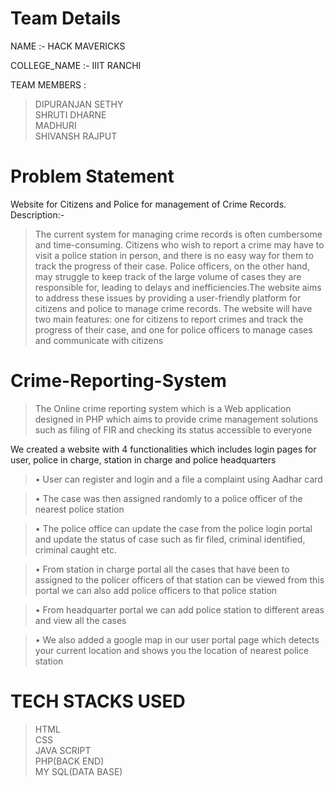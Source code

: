 # Team Details 
NAME :- HACK MAVERICKS

COLLEGE_NAME :- IIIT RANCHI

TEAM MEMBERS : 
> DIPURANJAN SETHY <br>
> SHRUTI DHARNE <br>
> MADHURI<br>
> SHIVANSH RAJPUT<br>


# Problem Statement

 Website for Citizens and Police for management of Crime Records.
Description:-
>The current system for managing crime records is often cumbersome and time-consuming. Citizens who wish to report a crime may have to visit a police station in 
person, and there is no easy way for them to track the progress of their case. Police officers, on the other hand, may struggle to keep track of the large volume of cases they are responsible for, leading to delays and inefficiencies.The website aims to address these issues by providing a user-friendly platform for citizens 
and police to manage crime records. The website will have two main features: one for citizens to report crimes and track the progress of their case, and one for police officers to manage cases and communicate with citizens




# Crime-Reporting-System
> The Online crime reporting system which is a Web application designed in PHP  which aims to provide crime management solutions such as filing of FIR  and checking its status accessible to everyone

We created a website with 4 functionalities which includes login pages for user, police in charge, station in charge and police headquarters

> • User can register and login and a file a complaint using Aadhar card <br>

> • The case was then assigned randomly to a police officer of the nearest police station <br>

> • The police office can update the case from the police login portal and update the status of case such as fir filed, criminal identified, criminal caught etc.<br>

> • From station in charge portal all the cases that have been to assigned to the policer officers of that station can be viewed from this portal we can also add police officers to that police station <br>

> • From headquarter portal we can add police station to different areas and view all the cases<br>

> • We also added a google map in our user portal page which detects your current location and shows you the location of nearest police station

# TECH STACKS USED
> HTML <br>
> CSS <br>
> JAVA SCRIPT <br>
> PHP(BACK END) <br>
> MY SQL(DATA BASE) <br>

